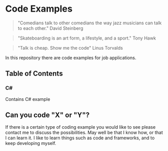 
# Code Examples 

> "Comedians talk to other comedians the way jazz musicians can talk to each other." David Steinberg


> "Skateboarding is an art form, a lifestyle, and a sport." Tony Hawk


> "Talk is cheap. Show me the code" Linus Torvalds


In this repository there are code examples for job applications.

## Table of Contents

### C#

Contains C# example

###
## Can you code "X" or "Y"?

If there is a certain type of coding example you would like to see please contact me to discuss the possibilities.
May well be that I know how, or that I can learn it. I like to learn things such as code and frameworks, and to keep developing myself.







